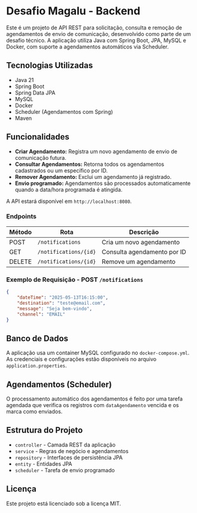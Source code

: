# Desafio Magalu - Backend

Este é um projeto de API REST para solicitação, consulta e remoção de agendamentos de envio de comunicação, desenvolvido como parte de um desafio técnico. A aplicação utiliza Java com Spring Boot, JPA, MySQL e Docker, com suporte a agendamentos automáticos via Scheduler.

## Tecnologias Utilizadas

- Java 21
- Spring Boot
- Spring Data JPA
- MySQL
- Docker
- Scheduler (Agendamentos com Spring)
- Maven

## Funcionalidades

- **Criar Agendamento:** Registra um novo agendamento de envio de comunicação futura.
- **Consultar Agendamentos:** Retorna todos os agendamentos cadastrados ou um específico por ID.
- **Remover Agendamento:** Exclui um agendamento já registrado.
- **Envio programado:** Agendamentos são processados automaticamente quando a data/hora programada é atingida.

A API estará disponível em `http://localhost:8080`.

### Endpoints

| Método | Rota                   | Descrição                       |
|--------|------------------------|---------------------------------|
| POST   | `/notifications`       | Cria um novo agendamento        |
| GET    | `/notifications/{id}`  | Consulta agendamento por ID     |
| DELETE | `/notifications/{id}`  | Remove um agendamento           |

### Exemplo de Requisição - POST `/notifications`

```json
{
	"dateTime": "2025-05-13T16:15:00",
	"destination": "teste@email.com",
	"message": "Seja bem-vindo",
	"channel": "EMAIL"
}
```

## Banco de Dados

A aplicação usa um container MySQL configurado no `docker-compose.yml`. As credenciais e configurações estão disponíveis no arquivo `application.properties`.

## Agendamentos (Scheduler)

O processamento automático dos agendamentos é feito por uma tarefa agendada que verifica os registros com `dataAgendamento` vencida e os marca como enviados.

## Estrutura do Projeto

- `controller` - Camada REST da aplicação
- `service` - Regras de negócio e agendamentos
- `repository` - Interfaces de persistência JPA
- `entity` - Entidades JPA
- `scheduler` - Tarefa de envio programado

## Licença

Este projeto está licenciado sob a licença MIT.

